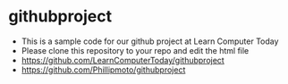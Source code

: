 # githubproject
- This is a sample code for our github project at Learn Computer Today
- Please clone  this repository to your repo and edit the html file
- https://github.com/LearnComputerToday/githubproject
- https://github.com/Phillipmoto/githubproject
